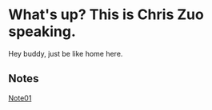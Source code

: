 # What's up? This is Chris Zuo speaking.

Hey buddy, just be like home here.

## Notes

[Note01](./note1.md)
